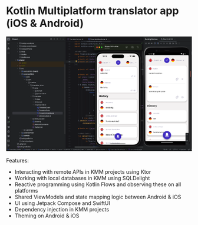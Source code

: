 # Kotlin Multiplatform translator app (iOS & Android)

![Screenshot](readme/screenshot.png)

Features:
- Interacting with remote APIs in KMM projects using Ktor
- Working with local databases in KMM using SQLDelight
- Reactive programming using Kotlin Flows and observing these on all platforms
- Shared ViewModels and state mapping logic between Android & iOS
- UI using Jetpack Compose and SwiftUI
- Dependency injection in KMM projects
- Theming on Android & iOS